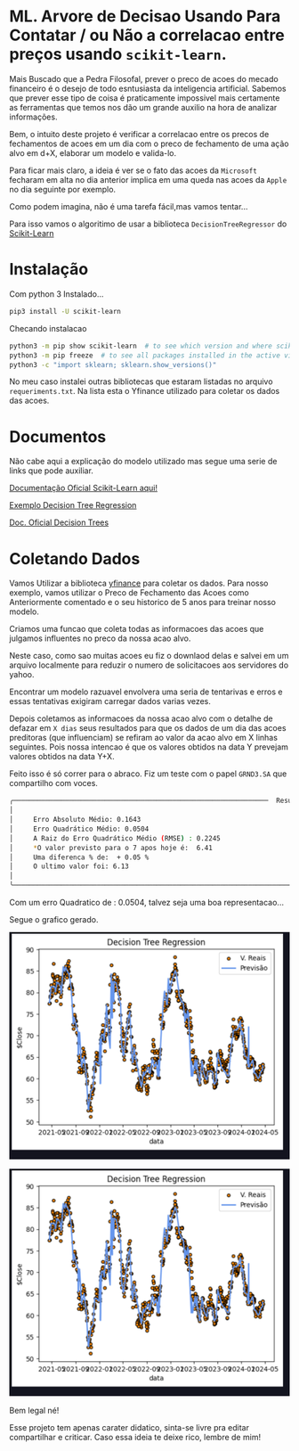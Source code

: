 # ML. Arvore de Decisao Usando Para Contatar / ou Não a correlacao entre preços usando `scikit-learn`.

Mais Buscado que a Pedra Filosofal, prever o preco de acoes do mecado financeiro é o desejo de todo esntusiasta da inteligencia artificial. Sabemos que prever esse tipo de coisa é praticamente impossivel mais certamente as ferramentas que temos nos dão um grande auxilio na hora de analizar informações.

Bem, o intuito deste projeto é verificar a correlacao entre os precos de fechamentos de acoes em um dia com o preco de fechamento de uma ação alvo em d+X, elaborar um modelo e valida-lo.

Para ficar mais claro, a ideia é ver se o fato das acoes da `Microsoft` fecharam em alta no dia anterior implica em uma queda nas acoes da `Apple` no dia seguinte por exemplo.

Como podem imagina, não é uma tarefa fácil,mas vamos tentar...

Para isso vamos o algoritimo de usar a biblioteca `DecisionTreeRegressor` do [Scikit-Learn](https://scikit-learn.org/s)

# Instalação 

Com python 3 Instalado...

```bash
pip3 install -U scikit-learn
```

Checando instalacao

```bash
python3 -m pip show scikit-learn  # to see which version and where scikit-learn is installed
python3 -m pip freeze  # to see all packages installed in the active virtualenv
python3 -c "import sklearn; sklearn.show_versions()"
```

No meu caso instalei outras bibliotecas que estaram listadas no arquivo `requeriments.txt`. Na lista esta o Yfinance utilizado para coletar os dados das acoes.

# Documentos

Não cabe aqui a explicação do modelo utilizado mas segue uma serie de links que pode auxiliar.

[Documentação Oficial Scikit-Learn aqui!](https://scikit-learn.org/stable/install.html)

[Exemplo Decision Tree Regression ](https://scikit-learn.org/stable/auto_examples/tree/plot_tree_regression.html#sphx-glr-auto-examples-tree-plot-tree-regression-py)

[Doc. Oficial Decision Trees](https://scikit-learn.org/stable/modules/tree.html#tree)


# Coletando Dados

Vamos Utilizar a biblioteca [yfinance](https://pypi.org/project/yfinance/) para coletar os dados. Para nosso exemplo, vamos utilizar o Preco de Fechamento das Acoes como Anteriormente comentado e o seu historico de 5 anos para treinar nosso modelo.

Criamos uma funcao que coleta todas as informacoes das acoes que julgamos influentes no preco da nossa acao alvo.

Neste caso, como sao muitas acoes eu fiz o downlaod delas e salvei em um arquivo localmente para reduzir o numero de solicitacoes aos servidores do yahoo.

Encontrar um modelo razuavel envolvera uma seria de tentarivas e erros e essas tentativas exigiram carregar dados varias vezes.

Depois coletamos as informacoes da nossa acao alvo com o detalhe de defazar em `X dias` seus resultados para que os dados de um dia das acoes preditoras (que influenciam) se refiram ao valor da acao alvo em X linhas seguintes. Pois nossa intencao é que os valores obtidos na data Y prevejam valores obtidos na data Y+X.

Feito isso é só correr para o abraco.
Fiz um teste com o papel `GRND3.SA` que compartilho com voces.

```bash
╭────────────────────────────────────────────────────────────────  Resumo GRND3.SA ─────────────────────────────────────────────────────────────────╮
│                                                                                                                                                   │
│     Erro Absoluto Médio: 0.1643                                                                                                                   │
│     Erro Quadrático Médio: 0.0504                                                                                                                 │
│     A Raiz do Erro Quadrático Médio (RMSE) : 0.2245                                                                                               │
│     *O valor previsto para o 7 apos hoje é:  6.41                                                                                                 │
│     Uma diferenca % de:  + 0.05 %                                                                                                                 │
│     O ultimo valor foi: 6.13                                                                                                                      │
│                                                                                                                                                   │
╰───────────────────────────────────────────────────────────────────────────────────────────────────────────────────────────────────────────────────╯

```

Com um erro Quadratico de : 0.0504, talvez seja uma boa representacao...

Segue o grafico gerado.



![Alt text](https://github.com/blinhares/ML_RegreArvoreDecisao_Acoes/blob/main/resultado_grafico.png "Imagem")

<img src="https://github.com/blinhares/ML_RegreArvoreDecisao_Acoes/blob/main/resultado_grafico.png" alt="Resultado para GRND3.SA">

Bem legal né!

Esse projeto tem apenas carater didatico, sinta-se livre pra editar compartilhar e criticar. Caso essa ideia te deixe rico, lembre de mim!